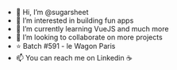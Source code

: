 - 👋 Hi, I’m @sugarsheet
- 👀 I’m interested in building fun apps
- 🌱 I’m currently learning VueJS and much more
- 💞️ I’m looking to collaborate on more projects
- :star: Batch #591 - le Wagon Paris 
- 📫 You can reach me on Linkedin :coffee:

<!---
sugarsheet/sugarsheet is a ✨ special ✨ repository because its `README.md` (this file) appears on your GitHub profile.
You can click the Preview link to take a look at your changes.
--->
